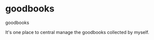 # goodbooks
goodbooks

It's one place to central manage the goodbooks collected by myself.           
 
